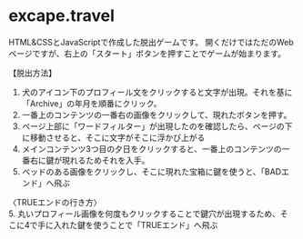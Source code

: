 # excape.travel
HTML&CSSとJavaScriptで作成した脱出ゲームです。
開くだけではただのWebページですが、右上の「スタート」ボタンを押すことでゲームが始まります。  

【脱出方法】
1. 犬のアイコン下のプロフィール文をクリックすると文字が出現。それを基に「Archive」の年月を順番にクリック。
2. 一番上のコンテンツの一番右の画像をクリックして、現れたボタンを押す。
3. ページ上部に「ワードフィルター」が出現したのを確認したら、ページの下に移動させると、そこに文字がそこに浮かび上がる
4. メインコンテンツ3つ目の夕日をクリックすると、一番上のコンテンツの一番右に鍵が現れるためそれを入手。
5. ベッドのある画像をクリックし、そこに現れた宝箱に鍵を使うと、「BADエンド」へ飛ぶ

〈TRUEエンドの行き方〉  
5. 丸いプロフィール画像を何度もクリックすることで鍵穴が出現するため、そこに4で手に入れた鍵を使うことで「TRUEエンド」へ飛ぶ
   
